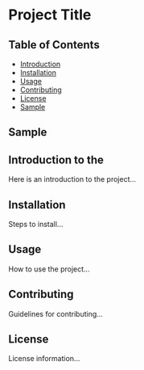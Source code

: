 # Project Title

## Table of Contents
- [Introduction](#introduction-to-the)
- [Installation](#installation)
- [Usage](#usage)
- [Contributing](#contributing)
- [License](#license)
- [Sample](#Sample)

## Sample

## Introduction to the
Here is an introduction to the project...

## Installation
Steps to install...

## Usage
How to use the project...

## Contributing
Guidelines for contributing...

## License
License information...

